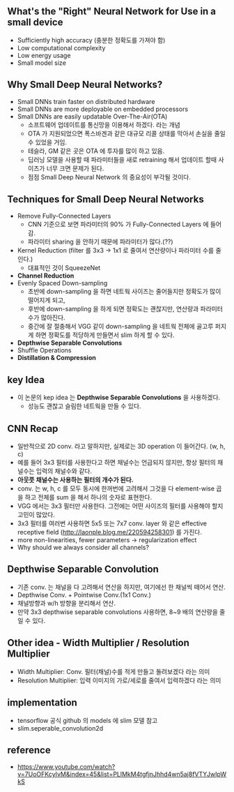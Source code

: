 ## What's the "Right" Neural Network for Use in a small device
- Sufficiently high accuracy (충분한 정확도를 가져야 함)
- Low computational complexity
- Low energy usage
- Small model size

## Why Small Deep Neural Networks?
- Small DNNs train faster on distributed hardware
- Small DNNs are more deployable on embedded processors
- Small DNNs are easily updatable Over-The-Air(OTA)
  - 소프트웨어 업데이트를 통신망을 이용해서 하겠다. 라는 개념
  - OTA 가 지원되었으면 폭스바겐과 같은 대규모 리콜 상태를 막아서 손실을 줄일 수 있었을 거임.
  - 테슬라, GM 같은 곳은 OTA 에 투자를 많이 하고 있음.
  - 딥러닝 모델을 사용할 때 파라미터들을 새로 retraining 해서 업데이트 할때 사이즈가 너무 크면 문제가 된다.
  - 점점 Small Deep Neural Network 의 중요성이 부각될 것이다.

## Techniques for Small Deep Neural Networks
- Remove Fully-Connected Layers
  - CNN 기준으로 보면 파라미터의 90% 가 Fully-Connected Layers 에 들어감.
  - 파라미터 sharing 을 안하기 때문에 파라미터가 많다.(??)
- Kernel Reduction (filter 를 3x3 -> 1x1 로 줄여서 연산량이나 파라미터 수를 줄인다.)
  - 대표적인 것이 SqueezeNet
- <b>Channel Reduction</b>
- Evenly Spaced Down-sampling
  - 초반에 down-sampling 을 하면 네트웍 사이즈는 줄어들지만 정확도가 많이 떨어지게 되고,
  - 후반에 down-sampling 을 하게 되면 정확도는 괜찮지만, 연산량과 파라미터 수가 많아진다.
  - 중간에 잘 절충해서 VGG 같이 down-sampling 을 네트웍 전체에 골고루 퍼지게 하면 정확도를 적당하게 만들면서 slim 하게 할 수 있다.
- <b>Depthwise Separable Convolutions</b>
- Shuffle Operations
- <b>Distillation & Compression</b>

## key Idea
- 이 논문의 kep idea 는 <b>Depthwise Separable Convolutions</b> 을 사용하겠다.
  - 성능도 괜찮고 슬림한 네트웍을 만들 수 있다.

## CNN Recap
- 일반적으로 2D conv. 라고 말하지만, 실제로는 3D operation 이 들어간다. (w, h, c)
- 예를 들어 3x3 필터를 사용한다고 하면 채널수는 언급되지 않지만, 항상 필터의 채널수는 입력의 채널수와 같다.
- <b>아웃풋 채널수는 사용하는 필터의 개수가 된다.</b>
- conv. 는 w, h, c 를 모두 동시에 한꺼번에 고려해서 그것을 다 element-wise 곱을 하고 전체를 sum 을 해서 하나의 숫자로 표현한다.
- VGG 에서는 3x3 필터만 사용한다. 그전에는 어떤 사이즈의 필터를 사용해야 할지 고민이 많았다.
- 3x3 필터를 여러번 사용하면 5x5 또는 7x7 conv. layer 와 같은 effective receptive field (http://laonple.blog.me/220594258301) 를 가진다.
- more non-linearities, fewer parameters -> regularization effect
- Why should we always consider all channels?

## Depthwise Separable Convolution
- 기존 conv. 는 채널을 다 고려해서 연산을 하지만, 여기에선 한 채널씩 떼어서 연산.
- Depthwise Conv. + Pointwise Conv.(1x1 Conv.)
- 채널방향과 w/h 방향을 분리해서 연산.
- 만약 3x3 depthwise separable convolutions 사용하면, 8~9 배의 연산량을 줄일 수 있다.

## Other idea - Width Multiplier / Resolution Multiplier
- Width Multiplier: Conv. 필터(채널)수를 적게 만들고 돌려보겠다 라는 의미
- Resolution Multiplier: 입력 이미지의 가로/세로를 줄여서 입력하겠다 라는 의미

## implementation
- tensorflow 공식 github 의 models 에 slim 모델 참고
- slim.seperable_convolution2d

## reference
- https://www.youtube.com/watch?v=7UoOFKcyIvM&index=45&list=PLlMkM4tgfjnJhhd4wn5aj8fVTYJwIpWkS











